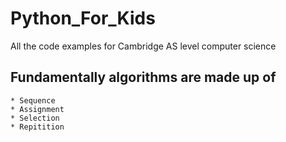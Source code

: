 # Python_For_Kids
All the code examples for Cambridge AS level computer science

## Fundamentally algorithms are made up of 
    * Sequence
    * Assignment
    * Selection
    * Repitition


